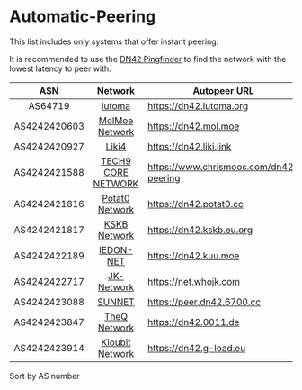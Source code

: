# Automatic-Peering

This list includes only systems that offer instant peering.

It is recommended to use the [DN42 Pingfinder](https://dn42.us/peers/) to find the network with the lowest latency to peer with.

ASN           | Network  | Autopeer URL |
:------------:|:--------:|--------------|
AS64719      | [lutoma](https://dn42.lutoma.org) | https://dn42.lutoma.org |
AS4242420603 | [MolMoe Network](https://dn42.mol.moe) |https://dn42.mol.moe |
AS4242420927 | [Liki4](https://dn42.liki.link) |https://dn42.liki.link |
AS4242421588 | [TECH9 CORE NETWORK](https://www.chrismoos.com/dn42-peering) |https://www.chrismoos.com/dn42-peering |
AS4242421816 | [Potat0 Network](https://dn42.potat0.cc) | https://dn42.potat0.cc |
AS4242421817 | [KSKB Network](https://dn42.kskb.eu.org) | https://dn42.kskb.eu.org|
AS4242422189 | [IEDON-NET](https://dn42.kuu.moe) | https://dn42.kuu.moe |
AS4242422717 | [JK-Network](https://net.whojk.com) | https://net.whojk.com |
AS4242423088 | [SUNNET](https://dn42.6700.cc) |https://peer.dn42.6700.cc|
AS4242423847 | [TheQ Network](https://dn42.0011.de) |https://dn42.0011.de|
AS4242423914 | [Kioubit Network](https://dn42.g-load.eu) |https://dn42.g-load.eu|

Sort by AS number
